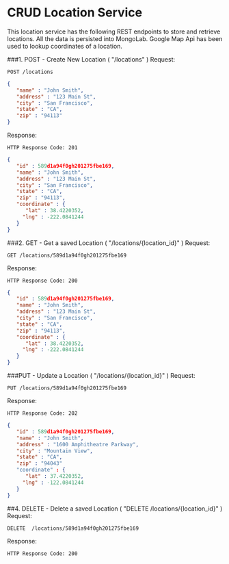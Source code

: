 # CRUD Location Service

This location service has the following REST endpoints to store and retrieve locations. All the data is persisted into MongoLab.
Google Map Api has been used to lookup coordinates of a location.

###1. POST - Create New Location ( "/locations" )
Request:
```http
POST /locations
```
```json
{
   "name" : "John Smith",
   "address" : "123 Main St",
   "city" : "San Francisco",
   "state" : "CA",
   "zip" : "94113"
}
```
Response:
```http
HTTP Response Code: 201
```
```json
{
   "id" : 589d1a94f0gh201275fbe169,
   "name" : "John Smith",
   "address" : "123 Main St",
   "city" : "San Francisco",
   "state" : "CA",
   "zip" : "94113",
   "coordinate" : { 
      "lat" : 38.4220352,
     "lng" : -222.0841244
   }
}
```
###2. GET - Get a saved Location ( "/locations/{location_id}" )
Request:
```http
GET /locations/589d1a94f0gh201275fbe169
```

Response:
```http
HTTP Response Code: 200
```
```json
{
   "id" : 589d1a94f0gh201275fbe169,
   "name" : "John Smith",
   "address" : "123 Main St",
   "city" : "San Francisco",
   "state" : "CA",
   "zip" : "94113",
   "coordinate" : { 
      "lat" : 38.4220352,
     "lng" : -222.0841244
   }
}
```
###PUT - Update a Location ( "/locations/{location_id}" )
Request:
```http
PUT /locations/589d1a94f0gh201275fbe169
```
Response:
```http
HTTP Response Code: 202
```
```json
{
   "id" : 589d1a94f0gh201275fbe169,
   "name" : "John Smith",
   "address" : "1600 Amphitheatre Parkway",
   "city" : "Mountain View",
   "state" : "CA",
   "zip" : "94043"
   "coordinate" : { 
      "lat" : 37.4220352,
     "lng" : -122.0841244
   }
}
```
##4. DELETE - Delete a saved Location ( "DELETE /locations/{location_id}" )
Request:
```http
DELETE  /locations/589d1a94f0gh201275fbe169
```
Response:
```http
HTTP Response Code: 200
```
